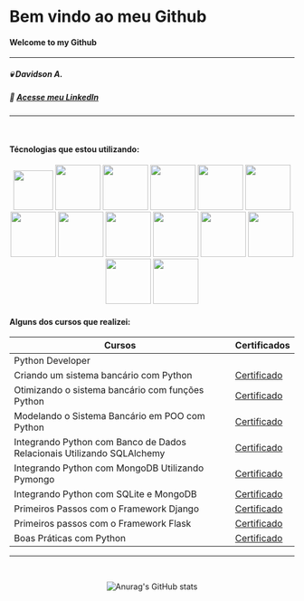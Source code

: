 # Bem vindo ao meu Github

#### Welcome to my Github
---------------
##### 💀 Davidson A.

##### 📄 [Acesse meu LinkedIn](http://br.linkedin.com/in/davidsonadasi)

------------------
<br>

#### Técnologias que estou utilizando:

<p align="center">

<img src="https://cdn.jsdelivr.net/gh/devicons/devicon@latest/icons/python/python-plain-wordmark.svg" width="70px"/>
<img src="https://cdn.jsdelivr.net/gh/devicons/devicon@latest/icons/sqlite/sqlite-original-wordmark.svg" width="80px"/>
<img src="https://cdn.jsdelivr.net/gh/devicons/devicon@latest/icons/sqlalchemy/sqlalchemy-original.svg" width="80px"/>
<img src="https://cdn.jsdelivr.net/gh/devicons/devicon@latest/icons/matplotlib/matplotlib-plain-wordmark.svg" width="80px"/>
<img src="https://cdn.jsdelivr.net/gh/devicons/devicon@latest/icons/numpy/numpy-plain-wordmark.svg" width="80px"/>
<img src="https://cdn.jsdelivr.net/gh/devicons/devicon@latest/icons/django/django-plain-wordmark.svg" width="80px"/>
<img src="https://cdn.jsdelivr.net/gh/devicons/devicon@latest/icons/flask/flask-original-wordmark.svg" width="80px"/>
<img src="https://cdn.jsdelivr.net/gh/devicons/devicon@latest/icons/insomnia/insomnia-plain-wordmark.svg" width="80px" />
<img src="https://cdn.jsdelivr.net/gh/devicons/devicon@latest/icons/jupyter/jupyter-plain-wordmark.svg" width="80px"/>
<img src="https://cdn.jsdelivr.net/gh/devicons/devicon@latest/icons/mongodb/mongodb-plain-wordmark.svg" width="80px"/>
<img src="https://cdn.jsdelivr.net/gh/devicons/devicon@latest/icons/mysql/mysql-plain-wordmark.svg" width="80px"/>
<img src="https://cdn.jsdelivr.net/gh/devicons/devicon@latest/icons/postman/postman-plain-wordmark.svg" width="80px"/>
<img src="https://cdn.jsdelivr.net/gh/devicons/devicon@latest/icons/unrealengine/unrealengine-original.svg" width="80px"/>
<img src="https://cdn.jsdelivr.net/gh/devicons/devicon@latest/icons/vscode/vscode-plain-wordmark.svg" width="80px"/>
 
</p>

#### Alguns dos cursos que realizei:

| Cursos           | Certificados                                                                                                                     |
|--------------    | --------------                                                                                                                   |
| Python Developer                                                                                                                                    |
| Criando um sistema bancário com Python                                 | [Certificado](https://www.dio.me/certificate/0152D6FB/share)               |
| Otimizando o sistema bancário com funções Python                       | [Certificado](https://www.dio.me/certificate/AA4BB43D/share)               |
| Modelando o Sistema Bancário em POO com Python                         | [Certificado](https://www.dio.me/certificate/537C3978/share)               |
| Integrando Python com Banco de Dados Relacionais Utilizando SQLAlchemy | [Certificado](https://www.dio.me/certificate/9C26CA5A/share)               |
| Integrando Python com MongoDB Utilizando Pymongo                       | [Certificado](https://www.dio.me/certificate/550B6759/share)               |
| Integrando Python com SQLite e MongoDB                                 | [Certificado](https://www.dio.me/certificate/1B896576/share)               |
| Primeiros Passos com o Framework Django                                | [Certificado](https://www.dio.me/certificate/E8426B34/share)               |
| Primeiros passos com o Framework Flask                                 | [Certificado](https://www.dio.me/certificate/9B967F5E/share)               |
| Boas Práticas com Python                                               | [Certificado](https://www.dio.me/certificate/108B1E21/share)               |

------------------
<br>
<center>

![Anurag's GitHub stats](https://github-readme-stats.vercel.app/api?username=davidsonadasi&show_icons=true&theme=radical)

</center>
